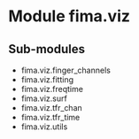 Module fima.viz
===============

Sub-modules
-----------
* fima.viz.finger_channels
* fima.viz.fitting
* fima.viz.freqtime
* fima.viz.surf
* fima.viz.tfr_chan
* fima.viz.tfr_time
* fima.viz.utils